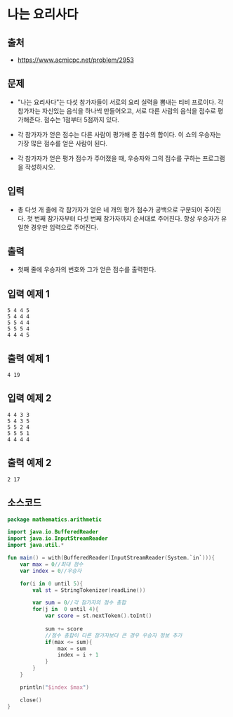 # 나는 요리사다

## 출처

* https://www.acmicpc.net/problem/2953

## 문제

* "나는 요리사다"는 다섯 참가자들이 서로의 요리 실력을 뽐내는 티비 프로이다. 각 참가자는 자신있는 음식을 하나씩 만들어오고, 서로 다른 사람의 음식을 점수로 평가해준다. 점수는 1점부터 5점까지 있다.

* 각 참가자가 얻은 점수는 다른 사람이 평가해 준 점수의 합이다. 이 쇼의 우승자는 가장 많은 점수를 얻은 사람이 된다.

* 각 참가자가 얻은 평가 점수가 주어졌을 때, 우승자와 그의 점수를 구하는 프로그램을 작성하시오.

## 입력

* 총 다섯 개 줄에 각 참가자가 얻은 네 개의 평가 점수가 공백으로 구분되어 주어진다. 첫 번째 참가자부터 다섯 번째 참가자까지 순서대로 주어진다. 항상 우승자가 유일한 경우만 입력으로 주어진다.

## 출력

* 첫째 줄에 우승자의 번호와 그가 얻은 점수를 출력한다.

## 입력 예제 1

```
5 4 4 5
5 4 4 4
5 5 4 4
5 5 5 4
4 4 4 5
```

## 출력 예제 1

```
4 19
```

## 입력 예제 2

```
4 4 3 3
5 4 3 5
5 5 2 4
5 5 5 1
4 4 4 4
```

## 출력 예제 2

```
2 17
```

## 소스코드

```kotlin
package mathematics.arithmetic

import java.io.BufferedReader
import java.io.InputStreamReader
import java.util.*

fun main() = with(BufferedReader(InputStreamReader(System.`in`))){
    var max = 0//최대 점수
    var index = 0//우승자

    for(i in 0 until 5){
        val st = StringTokenizer(readLine())

        var sum = 0//각 참가자의 점수 총합
        for(j in  0 until 4){
            var score = st.nextToken().toInt()
            
            sum += score
            //점수 총합이 다른 참가자보다 큰 경우 우승자 정보 추가
            if(max <= sum){
                max = sum
                index = i + 1
            }
        }
    }

    println("$index $max")

    close()
}
```
